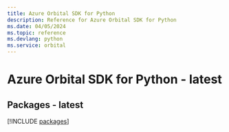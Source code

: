 ```yaml
---
title: Azure Orbital SDK for Python
description: Reference for Azure Orbital SDK for Python
ms.date: 04/05/2024
ms.topic: reference
ms.devlang: python
ms.service: orbital
---
```

# Azure Orbital SDK for Python - latest
## Packages - latest
[!INCLUDE [packages](orbital-index.md)]